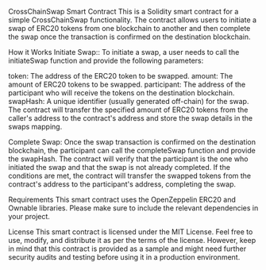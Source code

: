 
CrossChainSwap Smart Contract
This is a Solidity smart contract for a simple CrossChainSwap functionality. The contract allows users to initiate a swap of ERC20 tokens from one blockchain to another and then complete the swap once the transaction is confirmed on the destination blockchain.

How it Works
Initiate Swap:: To initiate a swap, a user needs to call the initiateSwap function and provide the following parameters:

token: The address of the ERC20 token to be swapped.
amount: The amount of ERC20 tokens to be swapped.
participant: The address of the participant who will receive the tokens on the destination blockchain.
swapHash: A unique identifier (usually generated off-chain) for the swap.
The contract will transfer the specified amount of ERC20 tokens from the caller's address to the contract's address and store the swap details in the swaps mapping.

Complete Swap: Once the swap transaction is confirmed on the destination blockchain, the participant can call the completeSwap function and provide the swapHash. The contract will verify that the participant is the one who initiated the swap and that the swap is not already completed. If the conditions are met, the contract will transfer the swapped tokens from the contract's address to the participant's address, completing the swap.

Requirements
This smart contract uses the OpenZeppelin ERC20 and Ownable libraries. Please make sure to include the relevant dependencies in your project.

License
This smart contract is licensed under the MIT License. Feel free to use, modify, and distribute it as per the terms of the license. However, keep in mind that this contract is provided as a sample and might need further security audits and testing before using it in a production environment.
